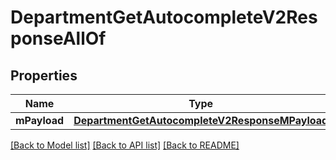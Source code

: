 # DepartmentGetAutocompleteV2ResponseAllOf

## Properties
Name | Type | Description | Notes
------------ | ------------- | ------------- | -------------
**mPayload** | [**DepartmentGetAutocompleteV2ResponseMPayload**](DepartmentGetAutocompleteV2ResponseMPayload.md) |  | 

[[Back to Model list]](../README.md#documentation-for-models) [[Back to API list]](../README.md#documentation-for-api-endpoints) [[Back to README]](../README.md)


